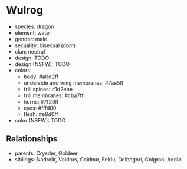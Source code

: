# Wulrog

- species: dragon
- element: water
- gender: male
- sexuality: bisexual (dom)
- clan: neutral
- design: TODO
- design (NSFW): TODO
- colors:
    - body: #a0d2ff
    - underside and wing membranes: #7ae5ff
    - frill spines: #1d2ebe
    - frill membranes: #cba7ff
    - horns: #7f26ff
    - eyes: #fffd00
    - flesh: #e8d0ff
- color (NSFW): TODO

## Relationships

- parents: Crysder, Goldeer
- siblings: Nadrolir, Voldrus, Coldnur, Felriu, Delbogori, Golgron, Aedla
